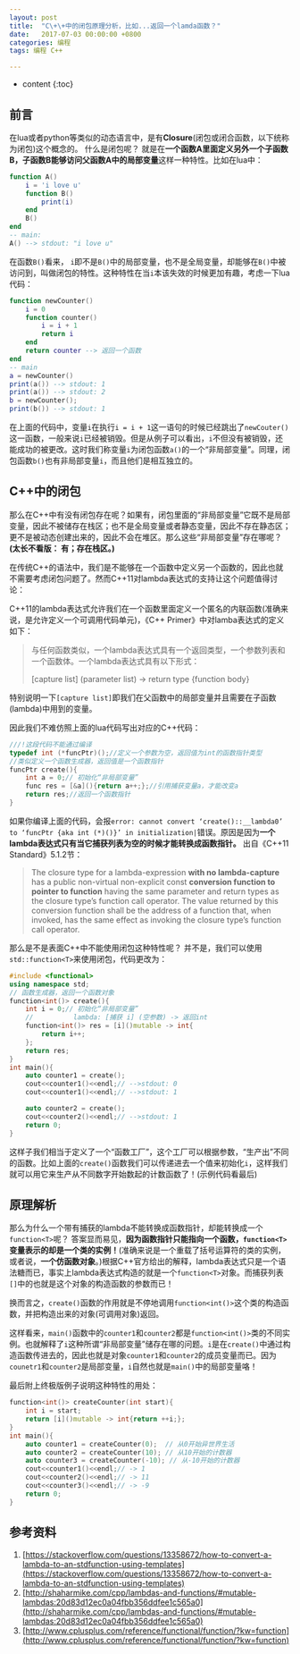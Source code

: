 ```yaml
---
layout: post
title:  "C\+\+中的闭包原理分析，比如...返回一个lamda函数？"
date:   2017-07-03 00:00:00 +0800
categories: 编程
tags: 编程 C++

---
```


* content
{:toc}

## 前言

在lua或者python等类似的动态语言中，是有**Closure**(闭包或闭合函数，以下统称为闭包)这个概念的。 什么是闭包呢？ 就是在**一个函数A里面定义另外一个子函数B，子函数B能够访问父函数A中的局部变量**这样一种特性。比如在lua中：

```lua
function A()
	i = 'i love u'
	function B()
		print(i)
	end
	B()
end
-- main:
A() --> stdout: "i love u"
```

在函数`B()`看来， `i`即不是`B()`中的局部变量，也不是全局变量，却能够在`B()`中被访问到，叫做闭包的特性。这种特性在当`i`本该失效的时候更加有趣，考虑一下lua代码：

```lua
function newCounter()
	i = 0
	function counter()
		i = i + 1
		return i
	end
	return counter --> 返回一个函数
end
-- main
a = newCounter()
print(a()) --> stdout: 1
print(a()) --> stdout: 2
b = newCounter();
print(b()) --> stdout: 1
```

在上面的代码中，变量`i`在执行`i = i + 1`这一语句的时候已经跳出了`newCouter()`这一函数，一般来说`i`已经被销毁。但是从例子可以看出，`i`不但没有被销毁，还能成功的被更改。这时我们称变量`i`为闭包函数`a()`的一个“非局部变量”。同理，闭包函数`b()`也有非局部变量`i`，而且他们是相互独立的。

## C\+\+中的闭包

那么在C\+\+中有没有闭包存在呢？如果有，闭包里面的“非局部变量”它既不是局部变量，因此不被储存在栈区；也不是全局变量或者静态变量，因此不存在静态区；更不是被动态创建出来的，因此不会在堆区。那么这些“非局部变量”存在哪呢？**(太长不看版： 有；存在栈区。)**

在传统C\+\+的语法中，我们是不能够在一个函数中定义另一个函数的，因此也就不需要考虑闭包问题了。然而C\+\+11对lambda表达式的支持让这个问题值得讨论：

C\+\+11的lambda表达式允许我们在一个函数里面定义一个匿名的内联函数(准确来说，是允许定义一个可调用代码单元)，《C\+\+ Primer》中对lamba表达式的定义如下：

> 与任何函数类似，一个lambda表达式具有一个返回类型，一个参数列表和一个函数体。一个lambda表达式具有以下形式：
>
> [capture list] (parameter list) -> return type {function body}

特别说明一下`[capture list]`即我们在父函数中的局部变量并且需要在子函数(lambda)中用到的变量。

因此我们不难仿照上面的lua代码写出对应的C\+\+代码：

```cpp
///!这段代码不能通过编译
typedef int (*funcPtr)();//定义一个参数为空，返回值为int的函数指针类型
//类似定义一个函数生成器，返回值是一个函数指针
funcPtr create(){
    int a = 0;// 初始化“非局部变量”
    func res = [&a](){return a++;};//引用捕获变量a，才能改变a
    return res;//返回一个函数指针
}
```

如果你编译上面的代码，会报`error: cannot convert ‘create()::__lambda0’ to ‘funcPtr {aka int (*)()}’ in initialization|`错误。原因是因为**一个lambda表达式只有当它捕获列表为空的时候才能转换成函数指针。** 出自《C\+\+11 Standard》5.1.2节：

> The closure type for a lambda-expression **with no lambda-capture** has a public non-virtual non-explicit const **conversion function to pointer to function** having the same parameter and return types as the closure type’s function call operator. The value returned by this conversion function shall be the address of a function that, when invoked, has the same effect as invoking the closure type’s function call operator.

那么是不是表面C\+\+中不能使用闭包这种特性呢？ 并不是，我们可以使用`std::function<T>`来使用闭包，代码更改为：

```cpp
#include <functional>
using namespace std;
// 函数生成器，返回一个函数对象
function<int()> create(){
    int i = 0;// 初始化“非局部变量”
	//			lambda: [捕获 i] (空参数) -> 返回int
    function<int()> res = [i]()mutable -> int{
        return i++;
    };
    return res;
}
int main(){
    auto counter1 = create();
    cout<<counter1()<<endl;// -->stdout: 0
    cout<<counter1()<<endl;// -->stdout: 1

    auto counter2 = create();
    cout<<counter2()<<endl;// -->stdout: 1
    return 0;
}
```

这样子我们相当于定义了一个“函数工厂”，这个工厂可以根据参数，“生产出”不同的函数。比如上面的`create()`函数我们可以传递进去一个值来初始化`i`，这样我们就可以用它来生产从不同数字开始数起的计数函数了！(示例代码看最后)

## 原理解析

那么为什么一个带有捕获的lambda不能转换成函数指针，却能转换成一个`function<T>`呢？ 答案显而易见，**因为函数指针只能指向一个函数，`function<T>`变量表示的却是一个类的实例！**(准确来说是一个重载了括号运算符的类的实例，或者说，**一个仿函数对象**。)根据C\+\+官方给出的解释，lambda表达式只是一个语法糖而已，事实上lambda表达式构造的就是一个`function<T>`对象。而捕获列表`[]`中的也就是这个对象的构造函数的参数而已！

换而言之，`create()`函数的作用就是不停地调用`function<int()>`这个类的构造函数，并把构造出来的对象(可调用对象)返回。

这样看来，`main()`函数中的`counter1`和`counter2`都是`function<int()>`类的不同实例。也就解释了`i`这种所谓“非局部变量”储存在哪的问题。`i`是在`create()`中通过构造函数传进去的，因此也就是对象`counter1`和`counter2`的成员变量而已。因为`counetr1`和`counter2`是局部变量，`i`自然也就是`main()`中的局部变量咯！

最后附上终极版例子说明这种特性的用处：

```cpp
function<int()> createCounter(int start){
    int i = start;
    return [i]()mutable -> int{return ++i;};
}
int main(){
    auto counter1 = createCounter(0);  // 从0开始异世界生活
    auto counter2 = createCounter(10); // 从10开始的计数器
    auto counter3 = createCounter(-10); // 从-10开始的计数器
    cout<<counter1()<<endl;// -> 1
    cout<<counter2()<<endl;// -> 11
    cout<<counter3()<<endl;// -> -9
    return 0;
}

```

## 参考资料

1. [https://stackoverflow.com/questions/13358672/how-to-convert-a-lambda-to-an-stdfunction-using-templates](https://stackoverflow.com/questions/13358672/how-to-convert-a-lambda-to-an-stdfunction-using-templates)
2. [http://shaharmike.com/cpp/lambdas-and-functions/#mutable-lambdas:20d83d12ec0a04fbb356ddfee1c565a0](http://shaharmike.com/cpp/lambdas-and-functions/#mutable-lambdas:20d83d12ec0a04fbb356ddfee1c565a0)
3. [http://www.cplusplus.com/reference/functional/function/?kw=function](http://www.cplusplus.com/reference/functional/function/?kw=function)


